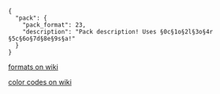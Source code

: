 ```
{
  "pack": {
    "pack_format": 23,
    "description": "Pack description! Uses §0c§1o§2l§3o§4r §5c§6o§7d§8e§9s§a!"
  }
}
```

[formats on wiki](https://minecraft.fandom.com/wiki/Pack_format#Resources)

[color codes on wiki](https://minecraft.fandom.com/wiki/Formatting_codes#Usage)
